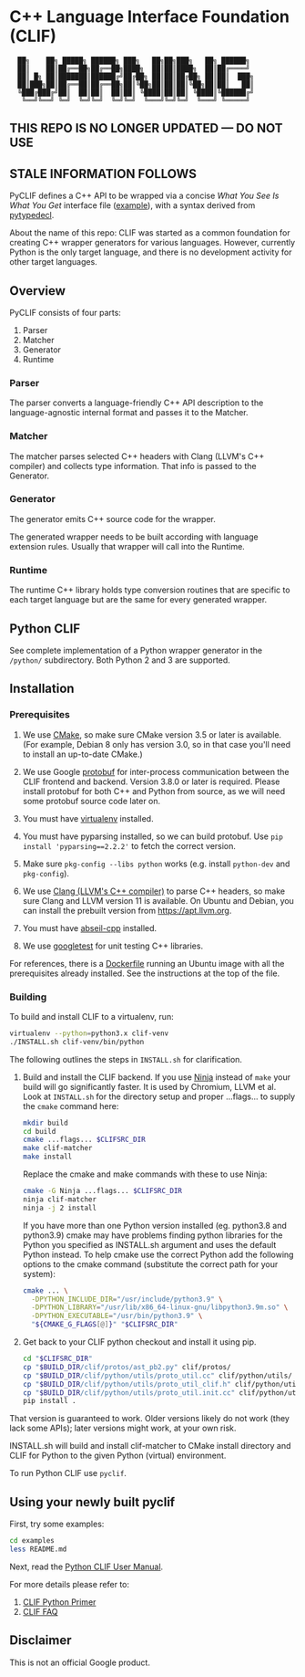 # C++ Language Interface Foundation (CLIF)

```
  ██╗    ██╗ █████╗ ██████╗ ███╗   ██╗██╗███╗   ██╗ ██████╗
  ██║    ██║██╔══██╗██╔══██╗████╗  ██║██║████╗  ██║██╔════╝
  ██║ █╗ ██║███████║██████╔╝██╔██╗ ██║██║██╔██╗ ██║██║  ███╗
  ██║███╗██║██╔══██║██╔══██╗██║╚██╗██║██║██║╚██╗██║██║   ██║
  ╚███╔███╔╝██║  ██║██║  ██║██║ ╚████║██║██║ ╚████║╚██████╔╝
   ╚══╝╚══╝ ╚═╝  ╚═╝╚═╝  ╚═╝╚═╝  ╚═══╝╚═╝╚═╝  ╚═══╝ ╚═════╝
```

## THIS REPO IS NO LONGER UPDATED — DO NOT USE

## STALE INFORMATION FOLLOWS

PyCLIF defines a C++ API to be wrapped via a concise
*What You See Is What You Get* interface file
([example](
https://github.com/google/clif/blob/main/examples/wrapmethod/python/wrapmethod.clif)),
with a syntax derived from [pytypedecl](https://github.com/google/pytypedecl).

About the name of this repo: CLIF was started as a common foundation for
creating C++ wrapper generators for various languages. However, currently
Python is the only target language, and there is no development activity
for other target languages.

## Overview

PyCLIF consists of four parts:

  1. Parser
  1. Matcher
  1. Generator
  1. Runtime

### Parser

The parser converts a language-friendly C++ API description to the
language-agnostic internal format and passes it to the Matcher.

### Matcher

The matcher parses selected C++ headers with Clang (LLVM's C++ compiler) and
collects type information.  That info is passed to the Generator.

### Generator

The generator emits C++ source code for the wrapper.

The generated wrapper needs to be built according with language extension rules.
Usually that wrapper will call into the Runtime.

### Runtime

The runtime C++ library holds type conversion routines that are specific to
each target language but are the same for every generated wrapper.

## Python CLIF

See complete implementation of a Python wrapper generator in the `/python/`
subdirectory.  Both Python 2 and 3 are supported.

## Installation

### Prerequisites

 1. We use [CMake](http://llvm.org/docs/CMake.html), so make sure CMake
    version 3.5 or later is available.
    (For example, Debian 8 only has version 3.0,
    so in that case you'll need to install an up-to-date CMake.)

 1. We use Google
    [protobuf](https://developers.google.com/protocol-buffers/docs/downloads)
    for inter-process communication between the CLIF frontend and backend.
    Version 3.8.0 or later is required.
    Please install protobuf for both C++ and Python from source, as we will
    need some protobuf source code later on.

 1. You must have [virtualenv](https://pypi.python.org/pypi/virtualenv)
    installed.

 1. You must have pyparsing installed, so we can build protobuf. Use
    `pip install 'pyparsing==2.2.2'` to fetch the correct version.

 1. Make sure `pkg-config --libs python` works (e.g. install `python-dev` and
    `pkg-config`).

 1. We use [Clang (LLVM's C++ compiler)](http://llvm.org/) to parse C++ headers,
    so make sure Clang and LLVM version 11 is available. On Ubuntu and
    Debian, you can install the prebuilt version from https://apt.llvm.org.

 1. You must have [abseil-cpp](https://github.com/abseil/abseil-cpp) installed.

 1. We use [googletest](https://github.com/google/googletest) for unit testing
    C++ libraries.

For references, there is a [Dockerfile](https://github.com/google/clif/blob/main/Dockerfile)
running an Ubuntu image with all the prerequisites already installed. See the
instructions at the top of the file.

### Building

To build and install CLIF to a virtualenv, run:

```bash
virtualenv --python=python3.x clif-venv
./INSTALL.sh clif-venv/bin/python
```


The following outlines the steps in `INSTALL.sh` for clarification.

1.  Build and install the CLIF backend. If you use
    [Ninja](https://ninja-build.org/) instead of `make` your build will go
    significantly faster. It is used by Chromium, LLVM et al. Look at
    `INSTALL.sh` for the directory setup and proper ...flags... to supply the
    `cmake` command here:

    ```bash
    mkdir build
    cd build
    cmake ...flags... $CLIFSRC_DIR
    make clif-matcher
    make install
    ```

    Replace the cmake and make commands with these to use Ninja:

    ```bash
    cmake -G Ninja ...flags... $CLIFSRC_DIR
    ninja clif-matcher
    ninja -j 2 install
    ```

    If you have more than one Python version installed (eg. python3.8 and
    python3.9) cmake may have problems finding python libraries for the Python
    you specified as INSTALL.sh argument and uses the default Python instead. To
    help cmake use the correct Python add the following options to the cmake
    command (substitute the correct path for your system):

    ```bash
    cmake ... \
      -DPYTHON_INCLUDE_DIR="/usr/include/python3.9" \
      -DPYTHON_LIBRARY="/usr/lib/x86_64-linux-gnu/libpython3.9m.so" \
      -DPYTHON_EXECUTABLE="/usr/bin/python3.9" \
      "${CMAKE_G_FLAGS[@]}" "$CLIFSRC_DIR"
    ```

1.  Get back to your CLIF python checkout and install it using pip.

    ```bash
    cd "$CLIFSRC_DIR"
    cp "$BUILD_DIR/clif/protos/ast_pb2.py" clif/protos/
    cp "$BUILD_DIR/clif/python/utils/proto_util.cc" clif/python/utils/
    cp "$BUILD_DIR/clif/python/utils/proto_util_clif.h" clif/python/utils/
    cp "$BUILD_DIR/clif/python/utils/proto_util.init.cc" clif/python/utils/
    pip install .
    ```

That version is guaranteed to work. Older versions likely do not work (they lack
some APIs); later versions might work, at your own risk.

INSTALL.sh will build and install clif-matcher to CMake install directory and
CLIF for Python to the given Python (virtual) environment.

To run Python CLIF use `pyclif`.

## Using your newly built pyclif

First, try some examples:

```bash
cd examples
less README.md
```

Next, read the [Python CLIF User Manual](clif/python/README.md).

For more details please refer to:

1.  [CLIF Python Primer](clif/python/primer.md)
1.  [CLIF FAQ](clif/python/faq.md)

## Disclaimer

This is not an official Google product.
